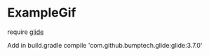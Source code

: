 # ExampleGif

require [glide](https://github.com/bumptech/glide)

Add in build.gradle
compile 'com.github.bumptech.glide:glide:3.7.0'
